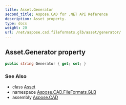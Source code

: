 ```yaml
---
title: Asset.Generator
second_title: Aspose.CAD for .NET API Reference
description: Asset property. 
type: docs
weight: 20
url: /net/aspose.cad.fileformats.glb/asset/generator/
---
```

## Asset.Generator property

```csharp
public string Generator { get; set; }
```

### See Also

* class [Asset](../)
* namespace [Aspose.CAD.FileFormats.GLB](../../asset/)
* assembly [Aspose.CAD](../../../)


